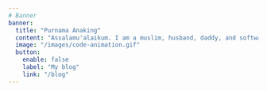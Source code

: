 ```yaml
---
# Banner
banner:
  title: "Purnama Anaking"
  content: "Assalamu'alaikum. I am a muslim, husband, daddy, and software developer currently living in Indonesia. If you’d like to get in touch, feel free to say hello through any of the social links below."
  image: "/images/code-animation.gif"
  button:
    enable: false
    label: "My blog"
    link: "/blog"
---
```

